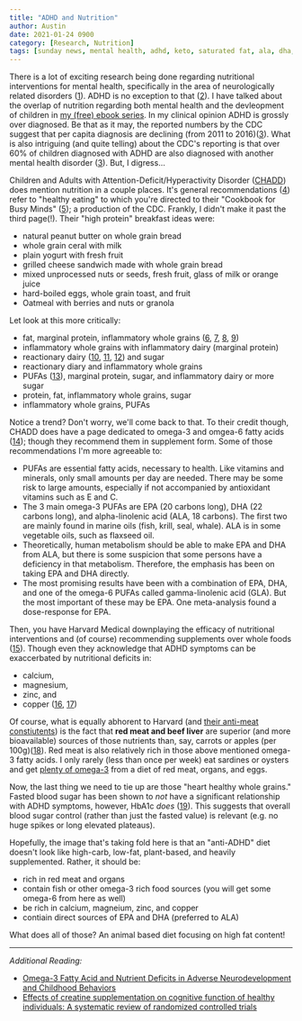 ```yaml
---
title: "ADHD and Nutrition"
author: Austin
date: 2021-01-24 0900
category: [Research, Nutrition]
tags: [sunday news, mental health, adhd, keto, saturated fat, ala, dha, epa]
---
```


There is a lot of exciting research being done regarding nutritional interventions for mental health, specifically in the area of neurologically related disorders ([1](https://www.chrispalmermd.com/)).  ADHD is no exception to that ([2](https://www.icd10data.com/ICD10CM/Codes/F01-F99)).  I have talked about the overlap of nutrition regarding both mental health and the devleopment of children in [my (free) ebook series](https://docs.google.com/document/d/1sd2nnWdQCKCc66bG1GoKjWA9kHngXTLKJ8bCrnG7dtA/edit?usp=sharing).  In my clinical opinion ADHD is grossly over diagnosed.  Be that as it may, the reported numbers by the CDC suggest that per capita diagnosis are declining (from 2011 to 2016)([3](https://www.cdc.gov/ncbddd/adhd/data.html)).  What is also intriguing (and quite telling) about the CDC's reporting is that over 60% of children diagnosed with ADHD are also diagnosed with another mental health disorder ([3](https://www.cdc.gov/ncbddd/adhd/data.html)).  But, I digress...

Children and Adults with Attention-Deficit/Hyperactivity Disorder ([CHADD](https://chadd.org)) does mention nutrition in a couple places.  It's general recommendations ([4](https://chadd.org/about-adhd/nutrition-and-adhd/)) refer to "healthy eating" to which you're directed to their "Cookbook for Busy Minds" ([5](https://chadd.org/wp-content/uploads/2019/03/Cookbook_for_Busy_Minds.pdf)); a production of the CDC.  Frankly, I didn't make it past the third page(!).  Their "high protein" breakfast ideas were:

* natural peanut butter on whole grain bread
* whole grain ceral with milk
* plain yogurt with fresh fruit
* grilled cheese sandwich made with whole grain bread
* mixed unprocessed nuts or seeds, fresh fruit, glass of milk or orange juice
* hard-boiled eggs, whole grain toast, and fruit
* Oatmeal with berries and nuts or granola

Let look at this more critically:

* fat, marginal protein, inflammatory whole grains ([6](https://www.sciencedaily.com/releases/2007/12/071203091236.htm), [7](https://paleoleap.com/carbs-inflammation-low-carb-paleo-diet/), [8](https://www.uab.edu/news/health/item/10316-study-low-carb-diet-provides-relief-from-knee-osteoarthritis), [9](https://pubmed.ncbi.nlm.nih.gov/16600927/))
* inflammatory whole grains with inflammatory dairy (marginal protein)
* reactionary dairy ([10](https://farrp.unl.edu/informallbig8), [11](https://pubmed.ncbi.nlm.nih.gov/15125698/), [12](https://pubmed.ncbi.nlm.nih.gov/23954566/)) and sugar
* reactionary diary and inflammatory whole grains
* PUFAs ([13](https://www.researchgate.net/figure/Average-fatty-acid-composition-of-nuts-grams-per-100-g_tbl1_6671762)), marginal protein, sugar, and inflammatory dairy or more sugar
* protein, fat, inflammatory whole grains, sugar
* inflammatory whole grains, PUFAs

Notice a trend?  Don't worry, we'll come back to that.  To their credit though, CHADD does have a page dedicated to omega-3 and omgea-6 fatty acids ([14](https://chadd.org/about-adhd/fish-oil-supplements-and-adhd/)); though they recommend them in supplement form.  Some of those recommendations I'm more agreeable to:

* PUFAs are essential fatty acids, necessary to health. Like vitamins and minerals, only small amounts per day are needed. There may be some risk to large amounts, especially if not accompanied by antioxidant vitamins such as E and C.
* The 3 main omega-3 PUFAs are EPA (20 carbons long), DHA (22 carbons long), and alpha-linolenic acid (ALA, 18 carbons). The first two are mainly found in marine oils (fish, krill, seal, whale). ALA is in some vegetable oils, such as flaxseed oil.
* Theoretically, human metabolism should be able to make EPA and DHA from ALA, but there is some suspicion that some persons have a deficiency in that metabolism. Therefore, the emphasis has been on taking EPA and DHA directly.
* The most promising results have been with a combination of EPA, DHA, and one of the omega-6 PUFAs called gamma-linolenic acid (GLA). But the most important of these may be EPA. One meta-analysis found a dose-response for EPA.

Then, you have Harvard Medical downplaying the efficacy of nutritional interventions and (of course) recommending supplements over whole foods ([15](https://www.health.harvard.edu/newsletter_article/Diet-and-attention-deficit-hyperactivity-disorder)).  Though even they acknowledge that ADHD symptoms can be exaccerbated by nutritional deficits in:

* calcium,
* magnesium, 
* zinc, and
* copper ([16](https://pubmed.ncbi.nlm.nih.gov/30099000/), [17](https://www.ncbi.nlm.nih.gov/pmc/articles/PMC4928738/))

Of course, what is equally abhorent to Harvard (and [their anti-meat constiutents](https://www.insidehighered.com/news/2020/01/23/texas-ams-beef-harvard)) is the fact that **red meat and beef liver** are superior (and more bioavailable) sources of those nutrients than, say, carrots or apples (per 100g)([18](https://chriskresser.com/natures-most-potent-superfood/)).  Red meat is also  relatively rich in those above mentioned omega-3 fatty acids.  I only rarely (less than once per week) eat sardines or oysters and get [plenty of omega-3](https://photos.app.goo.gl/svrLtrt1feE959rE9) from a diet of red meat, organs, and eggs.

Now, the last thing we need to tie up are those "heart healthy whole grains."  Fasted blood sugar has been shown to *not* have a significant relationship with ADHD symptoms, however, HbA1c *does* ([19](https://pubmed.ncbi.nlm.nih.gov/25747679/)).  This suggests that overall blood sugar control (rather than just the fasted value) is relevant (e.g. no huge spikes or long elevated plateaus).  

Hopefully, the image that's taking fold here is that an "anti-ADHD" diet doesn't look like high-carb, low-fat, plant-based, and heavily supplemented.  Rather, it should be:

* rich in red meat and organs
* contain fish or other omega-3 rich food sources (you will get some omega-6 from here as well)
* be rich in calcium, magneium, zinc, and copper
* contiain direct sources of EPA and DHA (preferred to ALA)

What does all of those?  An animal based diet focusing on high fat content!

---

*Additional Reading:*

* [Omega-3 Fatty Acid and Nutrient Deficits in Adverse Neurodevelopment and Childhood Behaviors](https://www.ncbi.nlm.nih.gov/pmc/articles/PMC4175558/)
* [Effects of creatine supplementation on cognitive function of healthy individuals: A systematic review of randomized controlled trials](https://pubmed.ncbi.nlm.nih.gov/29704637/)
